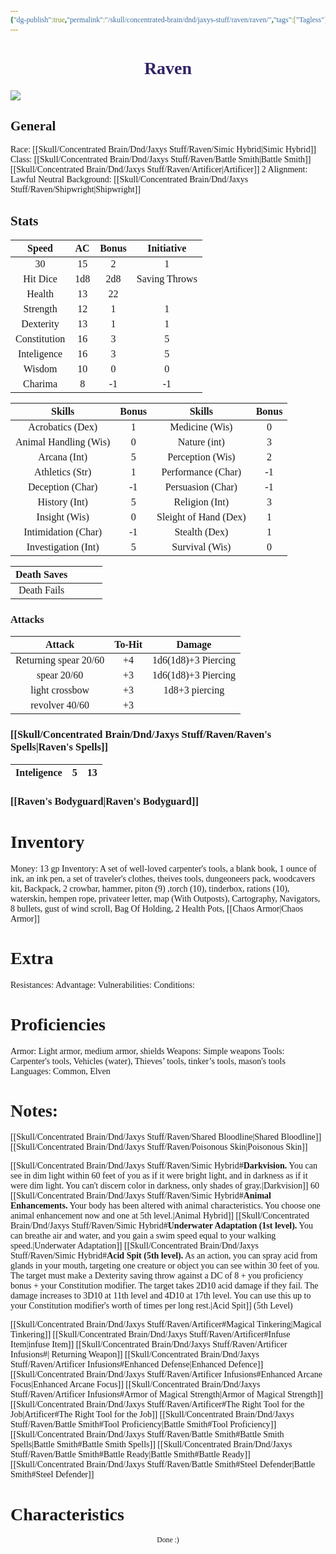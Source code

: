 ```yaml
---
{"dg-publish":true,"permalink":"/skull/concentrated-brain/dnd/jaxys-stuff/raven/raven/","tags":["Tagless"],"noteIcon":""}
---
```


<style id="Force_Custom_Fonts" type="text/css">@font-face{font-style:normal;font-family:"Merriweather";src:local("Merriweather")}@font-face{font-style:bolder;font-family:"Merriweather";src:local("Merriweather")}@font-face{font-style:normal;font-family:"Merriweather";src:local("Merriweather");unicode-range:U+0-FF,U+2E80-9FFF,U+F900-FAFF,U+FE30-FE4F,U+20000-2FA1F}@font-face{font-style:bolder;font-family:"Merriweather";src:local("Merriweather");unicode-range:U+0-FF,U+2E80-9FFF,U+F900-FAFF,U+FE30-FE4F,U+20000-2FA1F}@font-face{font-style:normal;font-family:"Merriweather";src:local("Merriweather");unicode-range:U+0-FF}@font-face{font-style:bolder;font-family:"Merriweather";src:local("Merriweather");unicode-range:U+0-FF}:not(pre):not(code):not(textarea):not(tt):not(kbd):not(samp):not(var){font-family:"Merriweather"!important}pre,code,textarea,tt,kbd,samp,var{font-family:monospace!important}pre *,code *,textarea *,tt *,kbd *,samp *,var *{font-family:monospace!important}</style>


# <center><span style="color:#322366">Raven </span></center>
 
![](https://i.imgur.com/28cl6bL.jpeg)



## General
 Race:  [[Skull/Concentrated Brain/Dnd/Jaxys Stuff/Raven/Simic Hybrid\|Simic Hybrid]]
 Class:  [[Skull/Concentrated Brain/Dnd/Jaxys Stuff/Raven/Battle Smith\|Battle Smith]] [[Skull/Concentrated Brain/Dnd/Jaxys Stuff/Raven/Artificer\|Artificer]] 2
 Alignment: Lawful Neutral
 Background: [[Skull/Concentrated Brain/Dnd/Jaxys Stuff/Raven/Shipwright\|Shipwright]] 

## Stats

|    Speed     | AC  | Bonus |  Initiative   |
|:------------:|:---:|:-----:|:-------------:|
|      30      | 15  |   2   |       1       |
|   Hit Dice   | 1d8 |  2d8  | Saving Throws |
|    Health    | 13  |  22   |               |
|   Strength   | 12  |   1   |       1       |
|  Dexterity   | 13  |   1   |       1       |
| Constitution | 16  |   3   |       5       |
| Inteligence  | 16  |   3   |       5       |
|    Wisdom    | 10  |   0   |       0       |
|   Charima    |  8  |  -1   |      -1       |

|        Skills         | Bonus |        Skills         | Bonus |
|:---------------------:|:-----:|:---------------------:|:-----:|
|   Acrobatics (Dex)    |   1   |    Medicine (Wis)     |   0   |
| Animal Handling (Wis) |   0   |     Nature (int)      |   3   |
|     Arcana (Int)      |   5   |   Perception (Wis)    |   2   |
|    Athletics (Str)    |   1   |  Performance (Char)   |  -1   |
|   Deception (Char)    |  -1   |   Persuasion (Char)   |  -1   |
|     History (Int)     |   5   |    Religion (Int)     |   3   |
|     Insight (Wis)     |   0   | Sleight of Hand (Dex) |   1   |
|  Intimidation (Char)  |  -1   |     Stealth (Dex)     |   1   |
|  Investigation (Int)  |   5   |    Survival (Wis)     |   0   |

| Death Saves |     |     |     |
|:-----------:| --- | --- | --- |
| Death Fails |     |     |     |
### Attacks

|        Attack         | To-Hit |       Damage        |
|:---------------------:|:------:|:-------------------:|
| Returning spear 20/60 |   +4   | 1d6(1d8)+3 Piercing |
|      spear 20/60      |   +3   | 1d6(1d8)+3 Piercing |
|    light crossbow     |   +3   |   1d8+3 piercing    |
|    revolver 40/60     |   +3   |                     |

### [[Skull/Concentrated Brain/Dnd/Jaxys Stuff/Raven/Raven's Spells\|Raven's Spells]]

| Inteligence |  5  | 13  |
| :---------: | :-: | :-: |
### [[Raven's Bodyguard\|Raven's Bodyguard]]

# Inventory

Money: 13 gp
Inventory: A set of well-loved carpenter's tools, a blank book, 1 ounce of ink, an ink pen, a set of traveler's clothes, theives tools, dungeoneers pack,  woodcavers kit, Backpack, 2 crowbar, hammer, piton (9) ,torch (10), tinderbox, rations (10), waterskin, hempen rope, privateer letter, map (With Outposts), Cartography, Navigators, 8 bullets, gust of wind scroll, Bag Of Holding, 2 Health Pots, [[Chaos Armor\|Chaos Armor]]

# Extra
Resistances: 
Advantage: 
Vulnerabilities: 
Conditions: 
  

# Proficiencies
		
Armor:  Light armor, medium armor, shields
Weapons: Simple weapons
Tools: Carpenter's tools, Vehicles (water), Thieves’ tools, tinker’s tools, mason's tools
Languages: Common, Elven

# Notes: 

[[Skull/Concentrated Brain/Dnd/Jaxys Stuff/Raven/Shared Bloodline\|Shared Bloodline]]
	[[Skull/Concentrated Brain/Dnd/Jaxys Stuff/Raven/Poisonous Skin\|Poisonous Skin]]

[[Skull/Concentrated Brain/Dnd/Jaxys Stuff/Raven/Simic Hybrid#**Darkvision.** You can see in dim light within 60 feet of you as if it were bright light, and in darkness as if it were dim light. You can't discern color in darkness, only shades of gray.\|Darkvision]] 60
[[Skull/Concentrated Brain/Dnd/Jaxys Stuff/Raven/Simic Hybrid#**Animal Enhancements.** Your body has been altered with animal characteristics. You choose one animal enhancement now and one at 5th level.\|Animal Hybrid]]
	[[Skull/Concentrated Brain/Dnd/Jaxys Stuff/Raven/Simic Hybrid#**Underwater Adaptation (1st level).** You can breathe air and water, and you gain a swim speed equal to your walking speed.\|Underwater Adaptation]]
	[[Skull/Concentrated Brain/Dnd/Jaxys Stuff/Raven/Simic Hybrid#**Acid Spit (5th level).** As an action, you can spray acid from glands in your mouth, targeting one creature or object you can see within 30 feet of you. The target must make a Dexterity saving throw against a DC of 8 + you proficiency bonus + your Constitution modifier. The target takes 2D10 acid damage if they fail. The damage increases to 3D10 at 11th level and 4D10 at 17th level. You can use this up to your Constitution modifier's worth of times per long rest.\|Acid Spit]] (5th Level)	

[[Skull/Concentrated Brain/Dnd/Jaxys Stuff/Raven/Artificer#Magical Tinkering\|Magical Tinkering]]
[[Skull/Concentrated Brain/Dnd/Jaxys Stuff/Raven/Artificer#Infuse Item\|infuse Item]]
	[[Skull/Concentrated Brain/Dnd/Jaxys Stuff/Raven/Artificer Infusions#\| Returning Weapon]]
	[[Skull/Concentrated Brain/Dnd/Jaxys Stuff/Raven/Artificer Infusions#Enhanced Defense\|Enhanced Defence]]
	[[Skull/Concentrated Brain/Dnd/Jaxys Stuff/Raven/Artificer Infusions#Enhanced Arcane Focus\|Enhanced Arcane Focus]]
	[[Skull/Concentrated Brain/Dnd/Jaxys Stuff/Raven/Artificer Infusions#Armor of Magical Strength\|Armor of Magical Strength]]
[[Skull/Concentrated Brain/Dnd/Jaxys Stuff/Raven/Artificer#The Right Tool for the Job\|Artificer#The Right Tool for the Job]]
[[Skull/Concentrated Brain/Dnd/Jaxys Stuff/Raven/Battle Smith#Tool Proficiency\|Battle Smith#Tool Proficiency]]
[[Skull/Concentrated Brain/Dnd/Jaxys Stuff/Raven/Battle Smith#Battle Smith Spells\|Battle Smith#Battle Smith Spells]]
[[Skull/Concentrated Brain/Dnd/Jaxys Stuff/Raven/Battle Smith#Battle Ready\|Battle Smith#Battle Ready]]
[[Skull/Concentrated Brain/Dnd/Jaxys Stuff/Raven/Battle Smith#Steel Defender\|Battle Smith#Steel Defender]]

# Characteristics 














<center><sub>Done :)</sub></center>


<script src="https://utteranc.es/client.js"
        repo="WonderingGodling/My-Mind-Space"
        issue-term="title"
        theme="preferred-color-scheme"
        crossorigin="anonymous"
        async>
</script>